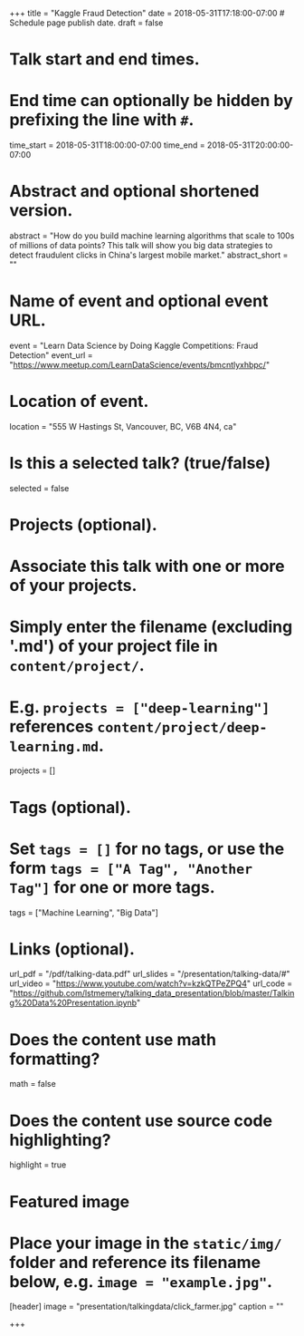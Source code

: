 +++
title = "Kaggle Fraud Detection"
date = 2018-05-31T17:18:00-07:00  # Schedule page publish date.
draft = false

# Talk start and end times.
#   End time can optionally be hidden by prefixing the line with `#`.
time_start = 2018-05-31T18:00:00-07:00
time_end = 2018-05-31T20:00:00-07:00

# Abstract and optional shortened version.
abstract = "How do you build machine learning algorithms that scale to 100s of millions of data points? This talk will show you big data strategies to detect fraudulent clicks in China's largest mobile market."
abstract_short = ""

# Name of event and optional event URL.
event = "Learn Data Science by Doing Kaggle Competitions: Fraud Detection"
event_url = "https://www.meetup.com/LearnDataScience/events/bmcntlyxhbpc/"

# Location of event.
location = "555 W Hastings St, Vancouver, BC, V6B 4N4, ca"

# Is this a selected talk? (true/false)
selected = false

# Projects (optional).
#   Associate this talk with one or more of your projects.
#   Simply enter the filename (excluding '.md') of your project file in `content/project/`.
#   E.g. `projects = ["deep-learning"]` references `content/project/deep-learning.md`.
projects = []

# Tags (optional).
#   Set `tags = []` for no tags, or use the form `tags = ["A Tag", "Another Tag"]` for one or more tags.
tags = ["Machine Learning", "Big Data"]

# Links (optional).
url_pdf = "/pdf/talking-data.pdf"
url_slides = "/presentation/talking-data/#"
url_video = "https://www.youtube.com/watch?v=kzkQTPeZPQ4"
url_code = "https://github.com/lstmemery/talking_data_presentation/blob/master/Talking%20Data%20Presentation.ipynb"

# Does the content use math formatting?
math = false

# Does the content use source code highlighting?
highlight = true

# Featured image
# Place your image in the `static/img/` folder and reference its filename below, e.g. `image = "example.jpg"`.
[header]
image = "presentation/talkingdata/click_farmer.jpg"
caption = ""

+++
